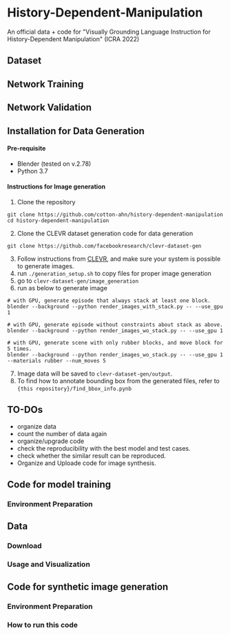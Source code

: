 # History-Dependent-Manipulation
An official data + code for "Visually Grounding Language Instruction for History-Dependent Manipulation" (ICRA 2022)

## Dataset


## Network Training


## Network Validation


## Installation for Data Generation
#### Pre-requisite
- Blender (tested on v.2.78)
- Python 3.7

#### Instructions for Image generation
1. Clone the repository
```
git clone https://github.com/cotton-ahn/history-dependent-manipulation
cd history-dependent-manipulation
```
2. Clone the CLEVR dataset generation code for data generation
```
git clone https://github.com/facebookresearch/clevr-dataset-gen
```
3. Follow instructions from [CLEVR](https://github.com/facebookresearch/clevr-dataset-gen), and make sure your system is possible to generate images.
4. run `./generation_setup.sh` to copy files for proper image generation
5. go to `clevr-dataset-gen/image_generation`
6. run as below to generate image
```
# with GPU, generate episode that always stack at least one block.
blender --background --python render_images_with_stack.py -- --use_gpu 1

# with GPU, generate episode without constraints about stack as above.
blender --background --python render_images_wo_stack.py -- --use_gpu 1

# with GPU, generate scene with only rubber blocks, and move block for 5 times.
blender --background --python render_images_wo_stack.py -- --use_gpu 1 --materials rubber --num_moves 5

```
7. Image data will be saved to `clevr-dataset-gen/output`.
8. To find how to annotate bounding box from the generated files, refer to `{this repository}/find_bbox_info.pynb`

## TO-DOs
- organize data
- count the number of data again
- organize/upgrade code
- check the reproducibility with the best model and test cases. 
- check whether the similar result can be reproduced.
- Organize and Uploade code for image synthesis. 

## Code for model training
### Environment Preparation

## Data
### Download
### Usage and Visualization

## Code for synthetic image generation
### Environment Preparation
### How to run this code

